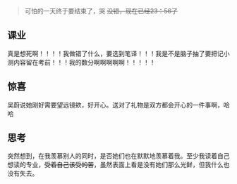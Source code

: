 >可怕的一天终于要结束了，哭
>~~没错，现在已经23：56了~~

## 课业
真是想死啊！！！！我做错了什么，要选到笔译！！！我是不是脑子抽了要把记小测内容留在考前！！！我的数分啊啊啊啊啊！！！！！

## 惊喜
吴蔚说她刚好需要望远镜欸，好开心。送对了礼物是双方都会开心的一件事啊，哈哈

## 思考
突然想到，在我羡慕别人的同时，是否她们也在默默地羡慕着我。至少我读着自己想读的专业，~~受着自己该受的苦~~，虽然表面上看是没有她们那么光鲜，但我什么也没有失去。